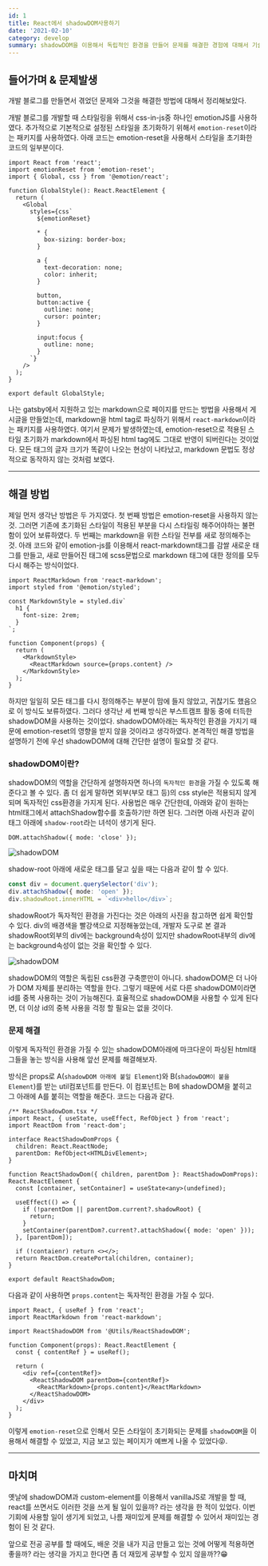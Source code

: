 ```yaml
---
id: 1
title: React에서 shadowDOM사용하기
date: '2021-02-10'
category: develop
summary: shadowDOM을 이용해서 독립적인 환경을 만들어 문제를 해결한 경험에 대해서 기술한 글
---
```


## 들어가며 & 문제발생

개발 블로그를 만들면서 겪었던 문제와 그것을 해결한 방법에 대해서 정리해보았다.

개발 블로그를 개발할 때 스타일링을 위해서 css-in-js중 하나인 emotionJS를 사용하였다. 추가적으로 기본적으로 설정된 스타일을 초기화하기 위해서 `emotion-reset`이라는 패키지를 사용하였다. 아래 코드는 emotion-reset을 사용해서 스타일을 초기화한 코드의 일부분이다.

```tsx
import React from 'react';
import emotionReset from 'emotion-reset';
import { Global, css } from '@emotion/react';

function GlobalStyle(): React.ReactElement {
  return (
    <Global
      styles={css`
        ${emotionReset}

        * {
          box-sizing: border-box;
        }

        a {
          text-decoration: none;
          color: inherit;
        }

        button,
        button:active {
          outline: none;
          cursor: pointer;
        }

        input:focus {
          outline: none;
        }
      `}
    />
  );
}

export default GlobalStyle;
```

나는 gatsby에서 지원하고 있는 markdown으로 페이지를 만드는 방법을 사용해서 게시글을 만들었는데, markdown을 html tag로 파싱하기 위해서 `react-markdown`이라는 패키지를 사용하였다. 여기서 문제가 발생하였는데, emotion-reset으로 적용된 스타일 초기화가 markdown에서 파싱된 html tag에도 그대로 반영이 되버린다는 것이었다. 모든 태그의 글자 크기가 똑같이 나오는 현상이 나타났고, markdown 문법도 정상적으로 동작하지 않는 것처럼 보였다.

---

## 해결 방법

제일 먼저 생각난 방법은 두 가지였다. 첫 번째 방법은 emotion-reset을 사용하지 않는 것. 그러면 기존에 초기화된 스타일이 적용된 부분을 다시 스타일링 해주어야하는 불편함이 있어 보류하였다. 두 번째는 markdown을 위한 스타일 전부를 새로 정의해주는 것. 아래 코드와 같이 emotion-js를 이용해서 react-markdown태그를 감쌀 새로운 태그를 만들고, 새로 만들어진 태그에 scss문법으로 markdown 태그에 대한 정의를 모두 다시 해주는 방식이었다.

```tsx
import ReactMarkdown from 'react-markdown';
import styled from '@emotion/styled';

const MarkdownStyle = styled.div`
  h1 {
    font-size: 2rem;
  }
`;

function Component(props) {
  return (
    <MarkdownStyle>
      <ReactMarkdown source={props.content} />
    </MarkdownStyle>
  );
}
```

하지만 일일히 모든 태그를 다시 정의해주는 부분이 맘에 들지 않았고, 귀찮기도 했음으로 이 방식도 보류하였다. 그러다 생각난 세 번째 방식은 부스트캠프 활동 중에 터득한 shadowDOM을 사용하는 것이었다. shadowDOM아래는 독자적인 환경을 가지기 때문에 emotion-reset의 영향을 받지 않을 것이라고 생각하였다. 본격적인 해결 방법을 설명하기 전에 우선 shadowDOM에 대해 간단한 설명이 필요할 것 같다.

### shadowDOM이란?

shadowDOM의 역할을 간단하게 설명하자면 하나의 `독자적인 환경`을 가질 수 있도록 해준다고 볼 수 있다. 좀 더 쉽게 말하면 외부(부모 태그 등)의 css style은 적용되지 않게 되며 독자적인 css환경을 가지게 된다. 사용법은 매우 간단한데, 아래와 같이 원하는 html태그에서 attachShadow함수를 호출하기만 하면 된다. 그러면 아래 사진과 같이 태그 아래에 `shadow-root`라는 녀석이 생기게 된다.

```tsx
DOM.attachShadow({ mode: 'close' });
```

![shadowDOM](/develop/images/shadowDOM-1.png)

shadow-root 아래에 새로운 태그를 달고 싶을 때는 다음과 같이 할 수 있다.

```typescript
const div = document.querySelector('div');
div.attachShadow({ mode: 'open' });
div.shadowRoot.innerHTML = `<div>hello</div>`;
```

shadowRoot가 독자적인 환경을 가진다는 것은 아래의 사진을 참고하면 쉽게 확인할 수 있다. div의 배경색을 빨강색으로 지정해놓았는데, 개발자 도구로 본 결과 shadowRoot외부의 div에는 background속성이 있지만 shadowRoot내부의 div에는 background속성이 없는 것을 확인할 수 있다.

![shadowDOM](/develop/images/shadowDOM-2.png)

shadowDOM의 역할은 독립된 css환경 구축뿐만이 아니다. shadowDOM은 더 나아가 DOM 자체를 분리하는 역할을 한다. 그렇기 때문에 서로 다른 shadowDOM이라면 id를 중복 사용하는 것이 가능해진다. 효율적으로 shadowDOM을 사용할 수 있게 된다면, 더 이상 id의 중복 사용을 걱정 할 필요는 없을 것이다.

### 문제 해결

이렇게 독자적인 환경을 가질 수 있는 shadowDOM아래에 마크다운이 파싱된 html태그들을 놓는 방식을 사용해 앞선 문제를 해결해보자.

방식은 props로 A(`shadowDOM 아래에 붙일 Element`)와 B(`shadowDOM이 붙을 Element`)를 받는 util컴포넌트를 만든다. 이 컴포넌트는 B에 shadowDOM을 붙히고 그 아래에 A를 붙히는 역할을 해준다. 코드는 다음과 같다.

```tsx
/** ReactShadowDom.tsx */
import React, { useState, useEffect, RefObject } from 'react';
import ReactDom from 'react-dom';

interface ReactShadowDomProps {
  children: React.ReactNode;
  parentDom: RefObject<HTMLDivElement>;
}

function ReactShadowDom({ children, parentDom }: ReactShadowDomProps): React.ReactElement {
  const [container, setContainer] = useState<any>(undefined);

  useEffect(() => {
    if (!parentDom || parentDom.current?.shadowRoot) {
      return;
    }
    setContainer(parentDom?.current?.attachShadow({ mode: 'open' }));
  }, [parentDom]);

  if (!contaienr) return <></>;
  return ReactDom.createPortal(children, container);
}

export default ReactShadowDom;
```

다음과 같이 사용하면 `props.content`는 독자적인 환경을 가질 수 있다.

```tsx
import React, { useRef } from 'react';
import ReactMarkdown from 'react-markdown';

import ReactShadowDOM from '@Utils/ReactShadowDOM';

function Component(props): React.ReactElement {
  const { contentRef } = useRef();

  return (
    <div ref={contentRef}>
      <ReactShadowDOM parentDom={contentRef}>
        <ReactMarkdown>{props.content}</ReactMarkdown>
      </ReactShadowDOM>
    </div>
  );
}
```

이렇게 `emotion-reset`으로 인해서 모든 스타일이 초기화되는 문제를 `shadowDOM`을 이용해서 해결할 수 있었고, 지금 보고 있는 페이지가 예쁘게 나올 수 있었다😝.

---

## 마치며

옛날에 shadowDOM과 custom-element를 이용해서 vanillaJS로 개발을 할 때, react를 쓰면서도 이러한 것을 쓰게 될 일이 있을까? 라는 생각을 한 적이 있었다. 이번 기회에 사용할 일이 생기게 되었고, 나름 재미있게 문제를 해결할 수 있어서 재미있는 경험이 된 것 같다.

앞으로 전공 공부를 할 때에도, 배운 것을 내가 지금 만들고 있는 것에 어떻게 적용하면 좋을까? 라는 생각을 가지고 한다면 좀 더 재밌게 공부할 수 있지 않을까??😁
